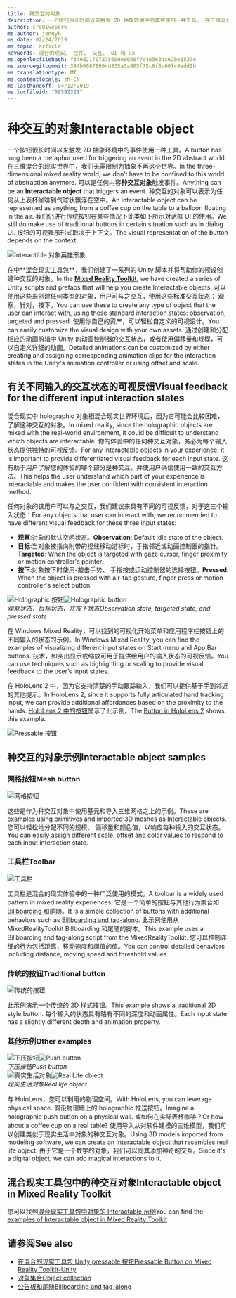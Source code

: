 ```yaml
---
title: 种交互的对象
description: 一个按钮很长时间以来触发 2D 抽象环境中的事件使用一种工具。 在三维混合的现实世界中，我们无需限制为抽象不再这个世界。
author: cre8ivepark
ms.author: jennyk
ms.date: 02/24/2019
ms.topic: article
keywords: 混合的现实、 控件、 交互、 ui 和 ux
ms.openlocfilehash: f349d21707375690e00b0f7e465634c62be1537e
ms.sourcegitcommit: 384b0087899cd835a3a965f75c6f6c607c9edd1b
ms.translationtype: MT
ms.contentlocale: zh-CN
ms.lasthandoff: 04/12/2019
ms.locfileid: "59592221"
---
```

# <a name="interactable-object"></a><span data-ttu-id="e56ff-105">种交互的对象</span><span class="sxs-lookup"><span data-stu-id="e56ff-105">Interactable object</span></span>

<span data-ttu-id="e56ff-106">一个按钮很长时间以来触发 2D 抽象环境中的事件使用一种工具。</span><span class="sxs-lookup"><span data-stu-id="e56ff-106">A button has long been a metaphor used for triggering an event in the 2D abstract world.</span></span> <span data-ttu-id="e56ff-107">在三维混合的现实世界中，我们无需限制为抽象不再这个世界。</span><span class="sxs-lookup"><span data-stu-id="e56ff-107">In the three-dimensional mixed reality world, we don’t have to be confined to this world of abstraction anymore.</span></span> <span data-ttu-id="e56ff-108">可以是任何内容**种交互对象**触发事件。</span><span class="sxs-lookup"><span data-stu-id="e56ff-108">Anything can be an **Interactable object** that triggers an event.</span></span> <span data-ttu-id="e56ff-109">种交互的对象可以表示为任何从上表杯咖啡到气球状飘浮在空中。</span><span class="sxs-lookup"><span data-stu-id="e56ff-109">An interactable object can be represented as anything from a coffee cup on the table to a balloon floating in the air.</span></span> <span data-ttu-id="e56ff-110">我们仍进行传统按钮在某些情况下此类如下所示对话框 UI 的使用。</span><span class="sxs-lookup"><span data-stu-id="e56ff-110">We still do make use of traditional buttons in certain situation such as in dialog UI.</span></span> <span data-ttu-id="e56ff-111">按钮的可视表示形式取决于上下文。</span><span class="sxs-lookup"><span data-stu-id="e56ff-111">The visual representation of the button depends on the context.</span></span>

![Interactible 对象英雄形象](images/640px-interactibleobject-hero-640px.jpg)


<span data-ttu-id="e56ff-113">在中**[混合现实工具包](https://github.com/Microsoft/MixedRealityToolkit-Unity)**，我们创建了一系列的 Unity 脚本并将帮助你的预设创建种交互的对象。</span><span class="sxs-lookup"><span data-stu-id="e56ff-113">In the **[Mixed Reality Toolkit](https://github.com/Microsoft/MixedRealityToolkit-Unity)**, we have created a series of Unity scripts and prefabs that will help you create Interactable objects.</span></span> <span data-ttu-id="e56ff-114">可以使用这些来创建任何类型的对象，用户可与之交互，使用这些标准交互状态： 观察，针对，按下。</span><span class="sxs-lookup"><span data-stu-id="e56ff-114">You can use these to create any type of object that the user can interact with, using these standard interaction states: observation, targeted and pressed.</span></span> <span data-ttu-id="e56ff-115">使用你自己的资产，可以轻松自定义的可视设计。</span><span class="sxs-lookup"><span data-stu-id="e56ff-115">You can easily customize the visual design with your own assets.</span></span> <span data-ttu-id="e56ff-116">通过创建和分配相应的动画剪辑中 Unity 的动画控制器的交互状态，或者使用偏移量和规模，可以自定义详细的动画。</span><span class="sxs-lookup"><span data-stu-id="e56ff-116">Detailed animations can be customized by either creating and assigning corresponding animation clips for the interaction states in the Unity's animation controller or using offset and scale.</span></span> 


## <a name="visual-feedback-for-the-different-input-interaction-states"></a><span data-ttu-id="e56ff-117">有关不同输入的交互状态的可视反馈</span><span class="sxs-lookup"><span data-stu-id="e56ff-117">Visual feedback for the different input interaction states</span></span>

<span data-ttu-id="e56ff-118">混合现实中 holographic 对象相混合现实世界环境后，因为它可能会比较困难，了解这种交互的对象。</span><span class="sxs-lookup"><span data-stu-id="e56ff-118">In mixed reality, since the holographic objects are mixed with the real-world environment, it could be difficult to understand which objects are interactable.</span></span> <span data-ttu-id="e56ff-119">你的体验中的任何种交互对象，务必为每个输入状态提供独特的可视反馈。</span><span class="sxs-lookup"><span data-stu-id="e56ff-119">For any interactable objects in your experience, it is important to provide differentiated visual feedback for each input state.</span></span> <span data-ttu-id="e56ff-120">这有助于用户了解您的体验的哪个部分是种交互，并使用户确信使用一致的交互方法。</span><span class="sxs-lookup"><span data-stu-id="e56ff-120">This helps the user understand which part of your experience is interactable and makes the user confident with consistent interaction method.</span></span>

<span data-ttu-id="e56ff-121">任何对象的该用户可以与之交互，我们建议来具有不同的可视反馈，对于这三个输入状态：</span><span class="sxs-lookup"><span data-stu-id="e56ff-121">For any objects that user can interact with, we recommended to have different visual feedback for these three input states:</span></span>
* <span data-ttu-id="e56ff-122">**观察**:对象的默认空闲状态。</span><span class="sxs-lookup"><span data-stu-id="e56ff-122">**Observation**: Default idle state of the object.</span></span>
* <span data-ttu-id="e56ff-123">**目标**:当对象被指向附带的视线移动游标时，手指邻近或动画控制器的指针。</span><span class="sxs-lookup"><span data-stu-id="e56ff-123">**Targeted**: When the object is targeted with gaze cursor, finger proximity or motion controller's pointer.</span></span>
* <span data-ttu-id="e56ff-124">**按下**:对象按下时使用-敲击手势、 手指按或运动控制器的选择按钮。</span><span class="sxs-lookup"><span data-stu-id="e56ff-124">**Pressed**: When the object is pressed with air-tap gesture, finger press or motion controller's select button.</span></span>

<span data-ttu-id="e56ff-125">![Holographic 按钮](images/640px-interactibleobject-holographicbutton-650px.jpg)</span><span class="sxs-lookup"><span data-stu-id="e56ff-125">![Holographic button](images/640px-interactibleobject-holographicbutton-650px.jpg)</span></span><br>
<span data-ttu-id="e56ff-126">*观察状态，目标状态，并按下状态*</span><span class="sxs-lookup"><span data-stu-id="e56ff-126">*Observation state, targeted state, and pressed state*</span></span>

<span data-ttu-id="e56ff-127">在 Windows Mixed Reality，可以找到的可视化开始菜单和应用程序栏按钮上的不同输入的状态的示例。</span><span class="sxs-lookup"><span data-stu-id="e56ff-127">In Windows Mixed Reality, you can find the examples of visualizing different input states on Start menu and App Bar buttons.</span></span> <span data-ttu-id="e56ff-128">技术，如突出显示或缩放可用于提供给用户的输入状态的可视反馈。</span><span class="sxs-lookup"><span data-stu-id="e56ff-128">You can use techniques such as highlighting or scaling to provide visual feedback to the user’s input states.</span></span>

<span data-ttu-id="e56ff-129">在 HoloLens 2 中，因为它支持清楚的手动跟踪输入，我们可以提供基于手到邻近的其他提示。</span><span class="sxs-lookup"><span data-stu-id="e56ff-129">In HoloLens 2, since it supports fully articulated hand tracking input, we can provide additional affordances based on the proximity to the hands.</span></span> <span data-ttu-id="e56ff-130">[HoloLens 2 中的按钮](https://microsoft.github.io/MixedRealityToolkit-Unity/Documentation/README_Button.html)显示了此示例。</span><span class="sxs-lookup"><span data-stu-id="e56ff-130">The [Button in HoloLens 2](https://microsoft.github.io/MixedRealityToolkit-Unity/Documentation/README_Button.html) shows this example.</span></span>

![Pressable 按钮](images/640px-interactibleobject-pressablebutton-650px.jpg)<br>




## <a name="interactable-object-samples"></a><span data-ttu-id="e56ff-132">种交互的对象示例</span><span class="sxs-lookup"><span data-stu-id="e56ff-132">Interactable object samples</span></span>

### <a name="mesh-button"></a><span data-ttu-id="e56ff-133">网格按钮</span><span class="sxs-lookup"><span data-stu-id="e56ff-133">Mesh button</span></span>

![网格按钮](images/640px-interactibleobject-meshbutton.jpg)

<span data-ttu-id="e56ff-135">这些是作为种交互对象中使用基元和导入三维网格之上的示例。</span><span class="sxs-lookup"><span data-stu-id="e56ff-135">These are examples using primitives and imported 3D meshes as Interactable objects.</span></span> <span data-ttu-id="e56ff-136">您可以轻松地分配不同的规模、 偏移量和颜色值，以响应每种输入的交互状态。</span><span class="sxs-lookup"><span data-stu-id="e56ff-136">You can easily assign different scale, offset and color values to respond to each input interaction state.</span></span>

### <a name="toolbar"></a><span data-ttu-id="e56ff-137">工具栏</span><span class="sxs-lookup"><span data-stu-id="e56ff-137">Toolbar</span></span>

![工具栏](images/640px-interactibleobject-toolbar.jpg)

<span data-ttu-id="e56ff-139">工具栏是混合的现实体验中的一种广泛使用的模式。</span><span class="sxs-lookup"><span data-stu-id="e56ff-139">A toolbar is a widely used pattern in mixed reality experiences.</span></span> <span data-ttu-id="e56ff-140">它是一个简单的按钮与其他行为集合如[Billboarding 和尾随](billboarding-and-tag-along.md)。</span><span class="sxs-lookup"><span data-stu-id="e56ff-140">It is a simple collection of buttons with additional behaviors such as [Billboarding and tag-along](billboarding-and-tag-along.md).</span></span> <span data-ttu-id="e56ff-141">此示例使用从 MixedRealityToolkit Billboarding 和尾随的脚本。</span><span class="sxs-lookup"><span data-stu-id="e56ff-141">This example uses a Billboarding and tag-along script from the MixedRealityToolkit.</span></span> <span data-ttu-id="e56ff-142">您可以控制详细的行为包括距离，移动速度和阈值的值。</span><span class="sxs-lookup"><span data-stu-id="e56ff-142">You can control detailed behaviors including distance, moving speed and threshold values.</span></span>

### <a name="traditional-button"></a><span data-ttu-id="e56ff-143">传统的按钮</span><span class="sxs-lookup"><span data-stu-id="e56ff-143">Traditional button</span></span>

![传统的按钮](images/640px-interactibleobject-traditionalbutton.jpg)

<span data-ttu-id="e56ff-145">此示例演示一个传统的 2D 样式按钮。</span><span class="sxs-lookup"><span data-stu-id="e56ff-145">This example shows a traditional 2D style button.</span></span> <span data-ttu-id="e56ff-146">每个输入的状态具有略有不同的深度和动画属性。</span><span class="sxs-lookup"><span data-stu-id="e56ff-146">Each input state has a slightly different depth and animation property.</span></span>

### <a name="other-examples"></a><span data-ttu-id="e56ff-147">其他示例</span><span class="sxs-lookup"><span data-stu-id="e56ff-147">Other examples</span></span>

<span data-ttu-id="e56ff-148">![下压按钮](images/640px-interactibleobject-pushbutton.jpg)</span><span class="sxs-lookup"><span data-stu-id="e56ff-148">![Push button](images/640px-interactibleobject-pushbutton.jpg)</span></span><br>
<span data-ttu-id="e56ff-149">*下压按钮*</span><span class="sxs-lookup"><span data-stu-id="e56ff-149">*Push button*</span></span>
<br>
<span data-ttu-id="e56ff-150">![真实生活对象](images/640px-interactibleobject-reallifeobject.jpg)</span><span class="sxs-lookup"><span data-stu-id="e56ff-150">![Real Life object](images/640px-interactibleobject-reallifeobject.jpg)</span></span><br>
<span data-ttu-id="e56ff-151">*现实生活对象*</span><span class="sxs-lookup"><span data-stu-id="e56ff-151">*Real life object*</span></span>

<span data-ttu-id="e56ff-152">与 HoloLens，您可以利用的物理空间。</span><span class="sxs-lookup"><span data-stu-id="e56ff-152">With HoloLens, you can leverage physical space.</span></span> <span data-ttu-id="e56ff-153">假设物理墙上的 holographic 推送按钮。</span><span class="sxs-lookup"><span data-stu-id="e56ff-153">Imagine a holographic push button on a physical wall.</span></span> <span data-ttu-id="e56ff-154">或如何在实际表杯咖啡？</span><span class="sxs-lookup"><span data-stu-id="e56ff-154">Or how about a coffee cup on a real table?</span></span> <span data-ttu-id="e56ff-155">使用导入从对软件建模的三维模型，我们可以创建类似于现实生活中对象的种交互对象。</span><span class="sxs-lookup"><span data-stu-id="e56ff-155">Using 3D models imported from modeling software, we can create an Interactable object that resembles real life object.</span></span> <span data-ttu-id="e56ff-156">由于它是一个数字的对象，我们可以向其添加神奇的交互。</span><span class="sxs-lookup"><span data-stu-id="e56ff-156">Since it's a digital object, we can add magical interactions to it.</span></span>

## <a name="interactable-object-in-mixed-reality-toolkit"></a><span data-ttu-id="e56ff-157">混合现实工具包中的种交互对象</span><span class="sxs-lookup"><span data-stu-id="e56ff-157">Interactable object in Mixed Reality Toolkit</span></span>
<span data-ttu-id="e56ff-158">您可以找到[混合现实工具包中对象的 Interactable 示例](https://microsoft.github.io/MixedRealityToolkit-Unity/Documentation/README_Interactable.html)</span><span class="sxs-lookup"><span data-stu-id="e56ff-158">You can find the [examples of Interactable object in Mixed Reality Toolkit](https://microsoft.github.io/MixedRealityToolkit-Unity/Documentation/README_Interactable.html)</span></span>


## <a name="see-also"></a><span data-ttu-id="e56ff-159">请参阅</span><span class="sxs-lookup"><span data-stu-id="e56ff-159">See also</span></span>
* [<span data-ttu-id="e56ff-160">在混合的现实工具包 Unity pressable 按钮</span><span class="sxs-lookup"><span data-stu-id="e56ff-160">Pressable Button on Mixed Reality Toolkit-Unity</span></span>](https://microsoft.github.io/MixedRealityToolkit-Unity/Documentation/README_Button.html)
* [<span data-ttu-id="e56ff-161">对象集合</span><span class="sxs-lookup"><span data-stu-id="e56ff-161">Object collection</span></span>](object-collection.md)
* [<span data-ttu-id="e56ff-162">公告板和尾随</span><span class="sxs-lookup"><span data-stu-id="e56ff-162">Billboarding and tag-along</span></span>](billboarding-and-tag-along.md)
